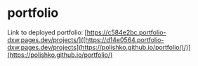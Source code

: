 # portfolio
Link to deployed portfolio: [https://c584e2bc.portfolio-dxw.pages.dev/projects/]([https://d14e0564.portfolio-dxw.pages.dev/projects](https://polishko.github.io/portfolio/)/)](https://polishko.github.io/portfolio/)
